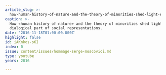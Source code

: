 ```yaml
---
article_slug: >-
  how-human-history-of-nature-and-the-theory-of-minorities-shed-light-on-the-dialogical-part-of-social-representations
caption: >-
  How «human history of nature» and the theory of minorities shed light on the
  dialogical part of social representations.
date: '2016-11-18T01:00:00.000Z'
highlight: false
id: iAKnkos-s6I
index: 0
issue: content/issues/hommage-serge-moscovici.md
type: youtube
years: 2016

---
```

